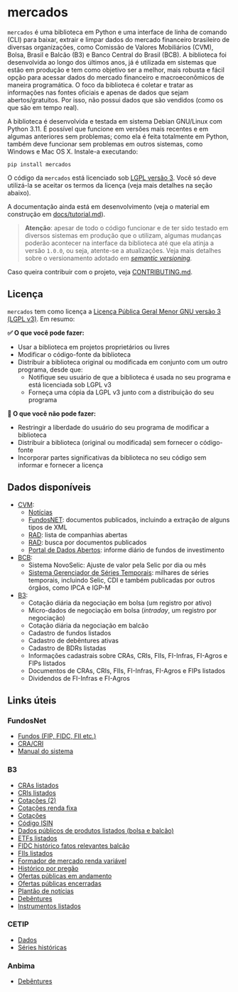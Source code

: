 # mercados

`mercados` é uma biblioteca em Python e uma interface de linha de comando (CLI) para baixar, extrair e limpar dados do
mercado financeiro brasileiro de diversas organizações, como Comissão de Valores Mobiliários (CVM), Bolsa, Brasil e
Balcão (B3) e Banco Central do Brasil (BCB). A biblioteca foi desenvolvida ao longo dos últimos anos, já é utilizada em
sistemas que estão em produção e tem como objetivo ser a melhor, mais robusta e fácil opção para acessar dados do
mercado financeiro e macroeconômicos de maneira programática. O foco da biblioteca é coletar e tratar as informações
nas fontes oficiais e apenas de dados que sejam abertos/gratuitos. Por isso, não possui dados que são vendidos (como os
que são em tempo real).

A biblioteca é desenvolvida e testada em sistema Debian GNU/Linux com Python 3.11. É possível que funcione em versões
mais recentes e em algumas anteriores sem problemas; como ela é feita totalmente em Python, também deve funcionar sem
problemas em outros sistemas, como Windows e Mac OS X. Instale-a executando:

```shell
pip install mercados
```

O código da `mercados` está licenciado sob [LGPL versão 3](https://www.gnu.org/licenses/lgpl-3.0.pt-br.html). Você só
deve utilizá-la se aceitar os termos da licença (veja mais detalhes na seção abaixo).

A documentação ainda está em desenvolvimento (veja o material em construção em [docs/tutorial.md](docs/tutorial.md)).

> **Atenção**: apesar de todo o código funcionar e de ter sido testado em diversos sistemas em produção que o utilizam,
> algumas mudanças poderão acontecer na interface da biblioteca até que ela atinja a versão `1.0.0`, ou seja, atente-se
> a atualizações. Veja mais detalhes sobre o versionamento adotado em [*semantic versioning*](https://semver.org/).

Caso queira contribuir com o projeto, veja [CONTRIBUTING.md](CONTRIBUTING.md).

## Licença

`mercados` tem como licença a [Licença Pública Geral Menor GNU versão 3 (LGPL
v3)](https://www.gnu.org/licenses/lgpl-3.0.pt-br.html). Em resumo:

**✅ O que você pode fazer:**
- Usar a biblioteca em projetos proprietários ou livres
- Modificar o código-fonte da biblioteca
- Distribuir a biblioteca original ou modificada em conjunto com um outro programa, desde que:
  - Notifique seu usuário de que a biblioteca é usada no seu programa e está licenciada sob LGPL v3
  - Forneça uma cópia da LGPL v3 junto com a distribuição do seu programa

**🚫 O que você não pode fazer:**
- Restringir a liberdade do usuário do seu programa de modificar a biblioteca
- Distribuir a biblioteca (original ou modificada) sem fornecer o código-fonte
- Incorporar partes significativas da biblioteca no seu código sem informar e fornecer a licença

## Dados disponíveis

- [CVM](https://www.gov.br/cvm/pt-br):
  - [Notícias](https://www.gov.br/cvm/pt-br/assuntos/noticias)
  - [FundosNET](https://fnet.bmfbovespa.com.br/fnet/publico/abrirGerenciadorDocumentosCVM): documentos publicados,
    incluindo a extração de alguns tipos de XML
  - [RAD](https://www.rad.cvm.gov.br/ENET/frmConsultaExternaCVM.aspx): lista de companhias abertas
  - [RAD](https://www.rad.cvm.gov.br/ENET/frmConsultaExternaCVM.aspx): busca por documentos publicados
  - [Portal de Dados Abertos](https://dados.cvm.gov.br/): informe diário de fundos de investimento
- [BCB](https://www.bcb.gov.br/):
  - Sistema NovoSelic: Ajuste de valor pela Selic por dia ou mês
  - [Sistema Gerenciador de Séries
    Temporais](https://www3.bcb.gov.br/sgspub/localizarseries/localizarSeries.do?method=prepararTelaLocalizarSeries):
    milhares de séries temporais, incluindo Selic, CDI e também publicadas por outros órgãos, como IPCA e IGP-M
- [B3](https://www.b3.com.br/pt_br/para-voce):
  - Cotação diária da negociação em bolsa (um registro por ativo)
  - Micro-dados de negociação em bolsa (*intraday*, um registro por negociação)
  - Cotação diária da negociação em balcão
  - Cadastro de fundos listados
  - Cadastro de debêntures ativas
  - Cadastro de BDRs listadas
  - Informações cadastrais sobre CRAs, CRIs, FIIs, FI-Infras, FI-Agros e FIPs listados
  - Documentos de CRAs, CRIs, FIIs, FI-Infras, FI-Agros e FIPs listados
  - Dividendos de FI-Infras e FI-Agros


## Links úteis

### FundosNet

- [Fundos (FIP, FIDC, FII etc.)](https://fnet.bmfbovespa.com.br/fnet/publico/abrirGerenciadorDocumentosCVM)
- [CRA/CRI](https://fnet.bmfbovespa.com.br/fnet/publico/pesquisarGerenciadorDocumentosCertificadosCVM)
- [Manual do sistema](https://www.b3.com.br/data/files/CD/E1/F3/6B/D0CA2810F9BC5928AC094EA8/Manual%20do%20Sistema%20FundosNet%20-%2008.2022-a.pdf)

### B3

- [CRAs listados](https://www.b3.com.br/pt_br/produtos-e-servicos/negociacao/renda-fixa/cra/cras-listados/)
- [CRIs listados](https://www.b3.com.br/pt_br/produtos-e-servicos/negociacao/renda-fixa/cri/cris-listados/)
- [Cotações (2)](https://www.b3.com.br/pt_br/market-data-e-indices/servicos-de-dados/market-data/cotacoes/cotacoes/)
- [Cotações renda fixa](https://www.b3.com.br/pt_br/market-data-e-indices/servicos-de-dados/market-data/cotacoes/renda-fixa/)
- [Cotações](https://www.b3.com.br/pt_br/market-data-e-indices/servicos-de-dados/market-data/cotacoes/)
- [Código ISIN](https://www.b3.com.br/pt_br/market-data-e-indices/servicos-de-dados/market-data/consultas/mercado-a-vista/codigo-isin/pesquisa/)
- [Dados públicos de produtos listados (bolsa e balcão)](https://www.b3.com.br/pt_br/market-data-e-indices/servicos-de-dados/market-data/consultas/boletim-diario/dados-publicos-de-produtos-listados-e-de-balcao/)
- [ETFs listados](https://www.b3.com.br/pt_br/produtos-e-servicos/negociacao/renda-variavel/etf/renda-fixa/etfs-listados/)
- [FIDC histórico fatos relevantes balcão](https://www.b3.com.br/pt_br/produtos-e-servicos/negociacao/renda-variavel/fundos-de-investimentos/fidc/historico-fatos-relevantes-balcao/)
- [FIIs listados](https://www.b3.com.br/pt_br/produtos-e-servicos/negociacao/renda-variavel/fundos-de-investimentos/fii/fiis-listados/)
- [Formador de mercado renda variável](https://www.b3.com.br/pt_br/produtos-e-servicos/negociacao/formador-de-mercado/renda-variavel/)
- [Histórico por pregão](https://www.b3.com.br/pt_br/market-data-e-indices/servicos-de-dados/market-data/historico/boletins-diarios/pesquisa-por-pregao/pesquisa-por-pregao/)
- [Ofertas públicas em andamento](https://www.b3.com.br/pt_br/produtos-e-servicos/solucoes-para-emissores/ofertas-publicas/ofertas-em-andamento/empresas/publicacao-de-ofertas-publicas/)
- [Ofertas públicas encerradas](https://www.b3.com.br/pt_br/produtos-e-servicos/solucoes-para-emissores/ofertas-publicas/ofertas-encerradas/)
- [Plantão de notícias](https://sistemasweb.b3.com.br/PlantaoNoticias/Noticias/Index?agencia=18&SociedadeEmissora=LAVF)
- [Debêntures](https://www.debenture.com.br/exploreosnd/consultaadados/emissoesdedebentures/puhistorico_r.asp)
- [Instrumentos listados](https://arquivos.b3.com.br/tabelas/InstrumentsConsolidated/2024-06-24?lang=pt)

### CETIP

- [Dados](http://estatisticas.cetip.com.br/astec/series_v05/paginas/lum_web_v04_10_03_consulta.asp)
- [Séries históricas](http://estatisticas.cetip.com.br/astec/series_v05/paginas/web_v05_series_introducao.asp?str_Modulo=Ativo&int_Idioma=1&int_Titulo=6&int_NivelBD=2%3E)

### Anbima

- [Debêntures](http://www.debentures.com.br/)

